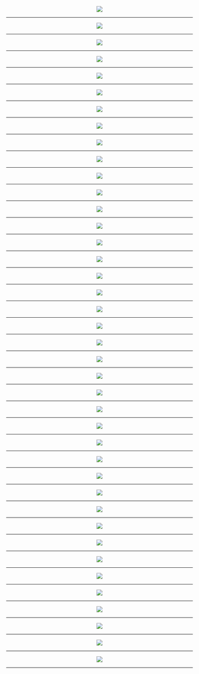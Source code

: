 <div align='center'>
<img src='http://gfw-breaker.win/pdf/zifen/p001.png?ok'/><hr/>
<img src='http://gfw-breaker.win/pdf/zifen/p002.png?ok'/><hr/>
<img src='http://gfw-breaker.win/pdf/zifen/p003.png?ok'/><hr/>
<img src='http://gfw-breaker.win/pdf/zifen/p004.png?ok'/><hr/>
<img src='http://gfw-breaker.win/pdf/zifen/p005.png?ok'/><hr/>
<img src='http://gfw-breaker.win/pdf/zifen/p006.png?ok'/><hr/>
<img src='http://gfw-breaker.win/pdf/zifen/p007.png?ok'/><hr/>
<img src='http://gfw-breaker.win/pdf/zifen/p008.png?ok'/><hr/>
<img src='http://gfw-breaker.win/pdf/zifen/p009.png?ok'/><hr/>
<img src='http://gfw-breaker.win/pdf/zifen/p010.png?ok'/><hr/>
<img src='http://gfw-breaker.win/pdf/zifen/p011.png?ok'/><hr/>
<img src='http://gfw-breaker.win/pdf/zifen/p012.png?ok'/><hr/>
<img src='http://gfw-breaker.win/pdf/zifen/p013.png?ok'/><hr/>
<img src='http://gfw-breaker.win/pdf/zifen/p014.png?ok'/><hr/>
<img src='http://gfw-breaker.win/pdf/zifen/p015.png?ok'/><hr/>
<img src='http://gfw-breaker.win/pdf/zifen/p016.png?ok'/><hr/>
<img src='http://gfw-breaker.win/pdf/zifen/p017.png?ok'/><hr/>
<img src='http://gfw-breaker.win/pdf/zifen/p018.png?ok'/><hr/>
<img src='http://gfw-breaker.win/pdf/zifen/p019.png?ok'/><hr/>
<img src='http://gfw-breaker.win/pdf/zifen/p020.png?ok'/><hr/>
<img src='http://gfw-breaker.win/pdf/zifen/p021.png?ok'/><hr/>
<img src='http://gfw-breaker.win/pdf/zifen/p022.png?ok'/><hr/>
<img src='http://gfw-breaker.win/pdf/zifen/p023.png?ok'/><hr/>
<img src='http://gfw-breaker.win/pdf/zifen/p024.png?ok'/><hr/>
<img src='http://gfw-breaker.win/pdf/zifen/p025.png?ok'/><hr/>
<img src='http://gfw-breaker.win/pdf/zifen/p026.png?ok'/><hr/>
<img src='http://gfw-breaker.win/pdf/zifen/p027.png?ok'/><hr/>
<img src='http://gfw-breaker.win/pdf/zifen/p028.png?ok'/><hr/>
<img src='http://gfw-breaker.win/pdf/zifen/p029.png?ok'/><hr/>
<img src='http://gfw-breaker.win/pdf/zifen/p030.png?ok'/><hr/>
<img src='http://gfw-breaker.win/pdf/zifen/p031.png?ok'/><hr/>
<img src='http://gfw-breaker.win/pdf/zifen/p032.png?ok'/><hr/>
<img src='http://gfw-breaker.win/pdf/zifen/p033.png?ok'/><hr/>
<img src='http://gfw-breaker.win/pdf/zifen/p034.png?ok'/><hr/>
<img src='http://gfw-breaker.win/pdf/zifen/p035.png?ok'/><hr/>
<img src='http://gfw-breaker.win/pdf/zifen/p036.png?ok'/><hr/>
<img src='http://gfw-breaker.win/pdf/zifen/p037.png?ok'/><hr/>
<img src='http://gfw-breaker.win/pdf/zifen/p038.png?ok'/><hr/>
<img src='http://gfw-breaker.win/pdf/zifen/p039.png?ok'/><hr/>
<img src='http://gfw-breaker.win/pdf/zifen/p040.png?ok'/><hr/>
</div>

<img src='http://gfw-breaker.win/truth.md' width='1px' height='1px'/>

